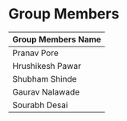<h1> Group Members </h1>
<table class="tg">
<thead>
  <tr>
    <th class="tg-0lax">Group Members Name</th>
  </tr>
</thead>
<tbody>
  <tr>
    <td class="tg-0lax">Pranav Pore</td>
  </tr>
  
  <tr>
    <td class="tg-0lax">Hrushikesh Pawar</td>
  </tr>
  
  <tr>
    <td class="tg-0lax">Shubham Shinde</td>
  </tr>
  
  <tr>
    <td class="tg-0lax">Gaurav Nalawade</td>
  </tr>
  <tr>
    <td class="tg-0lax">Sourabh Desai</td>
  </tr>
</tbody>
</table>

